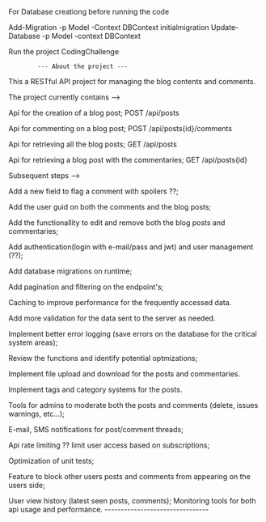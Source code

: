 For Database creationg before running the code

Add-Migration -p Model -Context DBContext initialmigration
Update-Database -p Model -context DBContext

Run the project CodingChallenge


			--- About the project ---

This a RESTful API project for managing the blog contents and comments.

The project currently contains -->

Api for the creation of a blog post; POST /api/posts

Api for commenting on a blog post; POST /api/posts{id}/comments

Api for retrieving all the blog posts; GET /api/posts

Api for retrieving a blog post with the commentaries; GET /api/posts{id}


Subsequent steps -->

Add a new field to flag a comment with spoilers ??;

Add the user guid on both the comments and the blog posts;

Add the functionallity to edit and remove both the blog posts and commentaries;

Add authentication(login with e-mail/pass and jwt) and user management (??);

Add database migrations on runtime;

Add pagination and filtering on the endpoint's;

Caching to improve performance for the frequently accessed data.

Add more validation for the data sent to the server as needed.

Implement better error logging (save errors on the database for the critical system areas);

Review the functions and identify potential optmizations;

Implement file upload and download for the posts and commentaries.

Implement tags and category systems for the posts.

Tools for admins to moderate both the posts and comments (delete, issues warnings, etc...);

E-mail, SMS notifications for post/comment threads;

Api rate limiting ?? limit user access based on subscriptions;

Optimization of unit tests;

Feature to block other users posts and comments from appearing on the users side;

User view history (latest seen posts, comments);
Monitoring tools for both api usage and performance.
			--------------------------------
